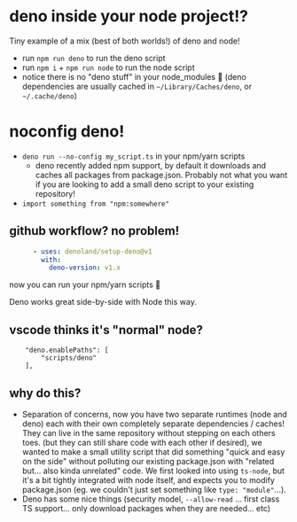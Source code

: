 # deno inside your node project!?
Tiny example of a mix (best of both worlds!) of deno and node!

- run `npm run deno` to run the deno script
- run `npm i` + `npm run node` to run the node script
- notice there is no "deno stuff" in your node_modules :tada: (deno dependencies are usually cached in `~/Library/Caches/deno`, or `~/.cache/deno`)

# noconfig deno!
- `deno run --no-config my_script.ts` in your npm/yarn scripts
	- deno recently added npm support, by default it downloads and caches all packages from package.json. Probably not what you want if you are looking to add a small deno script to your existing repository!
- `import something from "npm:somewhere"`

## github workflow? no problem!
```yaml
      - uses: denoland/setup-deno@v1
        with:
          deno-version: v1.x
```
now you can run your npm/yarn scripts 🎉 

Deno works great side-by-side with Node this way.

## vscode thinks it's "normal" node?
```
    "deno.enablePaths": [
        "scripts/deno"
    ],
```

## why do this?
- Separation of concerns, now you have two separate runtimes (node and deno) each with their own completely separate dependencies / caches! They can live in the same repository without stepping on each others toes. (but they can still share code with each other if desired), we wanted to make a small utility script that did something "quick and easy on the side" without polluting our existing package.json with "related but... also kinda unrelated" code. We first looked into using `ts-node`, but it's a bit tightly integrated with node itself, and expects you to modify package.json (eg. we couldn't just set something like `type: "module"`...).
- Deno has some nice things (security model, `--allow-read` ... first class TS support... only download packages when they are needed... etc)